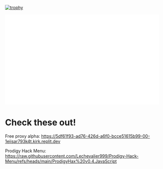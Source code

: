 [![trophy](https://github-profile-trophy.vercel.app/?username=Lechevalier999)](https://github.com/ryo-ma/github-profile-trophy)

![description](https://raw.githubusercontent.com/Lechevalier999/Lechevalier999/refs/heads/main/stats.svg)

# Check these out!
Free proxy alpha:
https://5df61f93-ad76-426d-a6f0-bcce51615b99-00-1eiisar793k4t.kirk.replit.dev

Prodigy Hack Menu:
https://raw.githubusercontent.com/Lechevalier999/Prodigy-Hack-Menu/refs/heads/main/ProdigyHax%20v0.4.JavaScript
